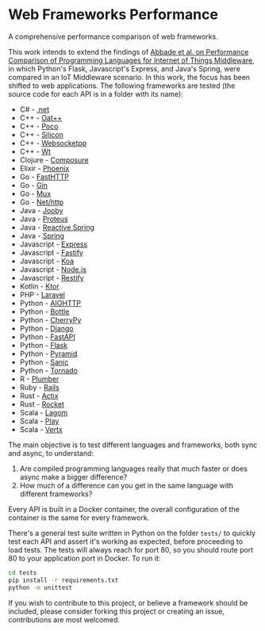# Web Frameworks Performance

A comprehensive performance comparison of web frameworks.

This work intends to extend the findings of [Abbade et al. on Performance Comparison of Programming Languages for Internet of Things Middleware](https://onlinelibrary.wiley.com/doi/abs/10.1002/ett.3891), in which Python's Flask, Javascript's Express, and Java's Spring, were compared in an IoT Middleware scenario. In this work, the focus has been shifted to web applications. The following frameworks are tested (the source code for each API is in a folder with its name):

+ C# - [.net](https://docs.microsoft.com/en-us/dotnet/)
+ C++ - [Oat++](https://github.com/oatpp/oatpp)
+ C++ - [Poco](https://pocoproject.org/)
+ C++ - [Silicon](https://github.com/matt-42/silicon)
+ C++ - [Websocketpp](https://github.com/zaphoyd/websocketpp)
+ C++ - [Wt](https://www.webtoolkit.eu/wt/)
+ Clojure - [Composure](https://github.com/metosin/compojure-api)
+ Elixir - [Phoenix](https://www.phoenixframework.org/)
+ Go - [FastHTTP](https://github.com/valyala/fasthttp)
+ Go - [Gin](https://github.com/gin-gonic/gin)
+ Go - [Mux](https://github.com/gorilla/mux)
+ Go - [Net/http](https://golang.org/pkg/net/http/)
+ Java - [Jooby](https://github.com/jooby-project/jooby)
+ Java - [Proteus](https://github.com/noboomu/proteus)
+ Java - [Reactive Spring](https://spring.io/reactive)
+ Java - [Spring](https://spring.io/)
+ Javascript - [Express](https://expressjs.com/)
+ Javascript - [Fastify](https://www.fastify.io/)
+ Javascript - [Koa](https://koajs.com/)
+ Javascript - [Node.js](https://nodejs.org/en/)
+ Javascript - [Restify](http://restify.com/)
+ Kotlin - [Ktor](https://ktor.io/)
+ PHP - [Laravel](https://laravel.com/)
+ Python - [AIOHTTP](https://docs.aiohttp.org/en/stable/)
+ Python - [Bottle](https://bottlepy.org/docs/dev/)
+ Python - [CherryPy](https://cherrypy.org/)
+ Python - [Django](https://www.djangoproject.com/)
+ Python - [FastAPI](https://fastapi.tiangolo.com/)
+ Python - [Flask](https://flask.palletsprojects.com/en/1.1.x/)
+ Python - [Pyramid](https://trypyramid.com/)
+ Python - [Sanic](https://sanic.readthedocs.io/en/latest/)
+ Python - [Tornado](https://www.tornadoweb.org/en/stable/)
+ R - [Plumber](https://www.rplumber.io/)
+ Ruby - [Rails](https://rubyonrails.org/)
+ Rust - [Actix](https://actix.rs/)
+ Rust - [Rocket](https://github.com/SergioBenitez/Rocket)
+ Scala - [Lagom](https://www.lagomframework.com/)
+ Scala - [Play](https://www.playframework.com/)
+ Scala - [Vertx](https://vertx.io/)

The main objective is to test different languages and frameworks, both sync and async, to understand:

1. Are compiled programming languages really that much faster or does async make a bigger difference?
2. How much of a difference can you get in the same language with different frameworks?

Every API is built in a Docker container, the overall configuration of the container is the same for every framework.

There's a general test suite written in Python on the folder `tests/` to quickly test each API and assert it's working as expected, before proceeding to load tests. The tests will always reach for port 80, so you should route port 80 to your application port in Docker. To run it:

```sh
cd tests
pip install -r requirements.txt
python -m unittest
```

If you wish to contribute to this project, or believe a framework should be included, please consider forking this project or creating an issue, contributions are most welcomed.
